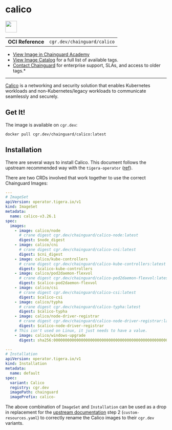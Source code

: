 <!--monopod:start-->
# calico

<!--url:start-->
<a href="https://github.com/projectcalico/calico">
<!--logo:start-->
  <img src="https://storage.googleapis.com/chainguard-academy/logos/calico/logo.svg" width="36px" height="36px" />
<!--logo:end-->
</a>
<!--url:end-->

| | |
| - | - |
| **OCI Reference** | `cgr.dev/chainguard/calico` |

* [View Image in Chainguard Academy](https://edu.chainguard.dev/chainguard/chainguard-images/reference/calico/overview/)
* [View Image Catalog](https://console.enforce.dev/images/catalog) for a full list of available tags.
* [Contact Chainguard](https://www.chainguard.dev/chainguard-images) for enterprise support, SLAs, and access to older tags.*
---
<!--monopod:end-->

<!--overview:start-->
[Calico](https://projectcalico.docs.tigera.io/) is a networking and security solution that enables Kubernetes workloads and non-Kubernetes/legacy workloads to communicate seamlessly and securely.
<!--overview:end-->

<!--getting:start-->
## Get It!
The image is available on `cgr.dev`:

```
docker pull cgr.dev/chainguard/calico:latest
```
<!--getting:end-->

<!--body:start-->
## Installation

There are several ways to install Calico. This document follows the upstream recommended way with the `tigera-operator` ([ref](https://docs.tigera.io/calico/latest/getting-started/kubernetes/quickstart#install-calico)).

There are two CRDs involved that work together to use the correct Chainguard Images:

```yaml
---
# ImageSet
apiVersion: operator.tigera.io/v1
kind: ImageSet
metadata:
  name: calico-v3.26.1
spec:
  images:
    - image: calico/node
      # crane digest cgr.dev/chainguard/calico-node:latest
      digest: $node_digest
    - image: calico/cni
      # crane digest cgr.dev/chainguard/calico-cni:latest
      digest: $cni_digest
    - image: calico/kube-controllers
      # crane digest cgr.dev/chainguard/calico-kube-controllers:latest
      digest: $calico-kube-controllers
    - image: calico/pod2daemon-flexvol
      # crane digest cgr.dev/chainguard/calico-pod2daemon-flexvol:latest
      digest: $calico-pod2daemon-flexvol
    - image: calico/csi
      # crane digest cgr.dev/chainguard/calico-csi:latest
      digest: $calico-csi
    - image: calico/typha
      # crane digest cgr.dev/chainguard/calico-typha:latest
      digest: $calico-typha
    - image: calico/node-driver-registrar
      # crane digest cgr.dev/chainguard/calico-node-driver-registrar:latest
      digest: $calico-node-driver-registrar
    # This isn't used on Linux, it just needs to have a value.
    - image: calico/windows-upgrade
      digest: sha256:0000000000000000000000000000000000000000000000000000000000000000

---
# Installation
apiVersion: operator.tigera.io/v1
kind: Installation
metadata:
  name: default
spec:
  variant: Calico
  registry: cgr.dev
  imagePath: chainguard
  imagePrefix: calico-
```

The above combination of `ImageSet` and `Installation` can be used as a drop in replacement for the [upstream documentation](https://docs.tigera.io/calico/latest/getting-started/kubernetes/quickstart#install-calico) step 2 (`custom-resources.yaml`) to correctly rename the Calico images to their `cgr.dev` variants.
<!--body:end-->
